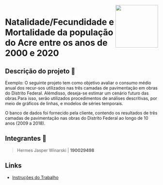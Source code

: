 <img align="right" width="140" height="140" src="http://s3-sa-east-1.amazonaws.com/descomplica-blog/wp-content/uploads/2016/04/trabalhar-na-UnB.png">

# Natalidade/Fecundidade e Mortalidade da população do Acre entre os anos de 2000 e 2020

## Descrição do projeto :memo:

<!---(Introdução do projeto no overleaf, 1 e 2 parágrafos)--> Exemplo:  O seguinte projeto tem como objetivo avaliar o consumo médio anual dos recur-sos utilizados nas três camadas de pavimentação em obras do Distrito Federal. Alémdisso, deseja-se estimar um cenário futuro das obras.Para isso, serão utilizados procedimentos de análises descritivas, por meio de gráficos de linhas, e modelos de séries temporais. 
O banco de dados foi fornecido pela cliente, contendo os resultados de três camadas de pavimentação nas obras do Distrito Federal ao longo de 10 anos (2009 a 2018).

## Integrantes :dancers:

> Hermes Jasper Winarski | **190029498**  <!---Nome, Telefone, Email -->

## Links

- [Instruções do Trabalho](https://aprender3.unb.br/mod/assign/view.php?id=457193) <!---Colocar aqui o link do projeto ou qualquer outro link :) -->
